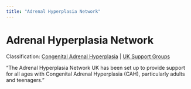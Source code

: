 ```yaml
---
title: "Adrenal Hyperplasia Network"
---
```



Adrenal Hyperplasia Network
===========================

Classification: [Congenital Adrenal Hyperplasia][1] | [UK Support Groups][2]

“The Adrenal Hyperplasia Network UK has been set up to provide support for all ages with Congenital Adrenal Hyperplasia (CAH), particularly adults and teenagers.”


[1]: /taxonomy/term/14
[2]: /support/uk


